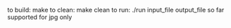 to build: make
to clean: make clean
to run: ./run input_file  output_file
   so far supported for jpg only

